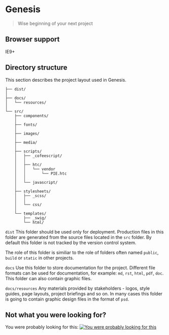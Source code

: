 # Genesis
> Wise beginning of your next project

## Browser support
IE9+

## Directory structure
This section describes the project layout used in Genesis.

```
├── dist/
│
├── docs/
│   └── resources/
│
└── src/
    ├── components/
    │
    ├── fonts/
    │       
    ├── images/
    │
    ├── media/
    │
    ├── scripts/
    │   ├── _cofeescript/
    │   │
    │   ├── htc/
    │   │   └── vendor
    │   │       └── PIE.htc
    │   │
    │   └── javascript/
    │
    ├── stylesheets/
    │   ├── _scss/
    │   │
    │   └── css/
    │
    └── templates/
        ├── _swig/
        └── html/
```


`dist`
This folder should be used only for deployment. Production files in this folder are generated from the source files located in the `src` folder.  By default this folder is not tracked by the version control system.

The role of this folder is similiar to the role of folders often named `public`, `build` or `static` in other projects.

`docs`
Use this folder to store documentation for the project. Different file formats can be used for documentation, for example: ``md``, ``rst``, ``html``, ``pdf``, ``doc``. This folder can also contain graphic files.

`docs/resources`
Any materials provided by stakeholders - logos, style guides, page layouts, project briefings and so on. In many cases this folder is going to contain graphic design files in the format of ``psd``.

## Not what you were looking for?
You were probably looking for this:
[![You were probably looking for this](http://img.youtube.com/vi/1FH-q0I1fJY/0.jpg)](https://www.youtube.com/watch?v=1FH-q0I1fJY)